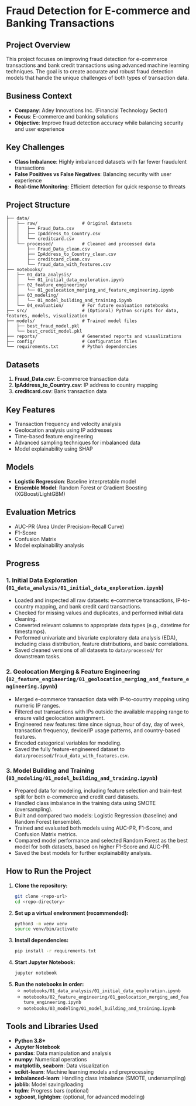 # Fraud Detection for E-commerce and Banking Transactions

## Project Overview

This project focuses on improving fraud detection for e-commerce transactions and bank credit transactions using advanced machine learning techniques. The goal is to create accurate and robust fraud detection models that handle the unique challenges of both types of transaction data.

## Business Context

- **Company**: Adey Innovations Inc. (Financial Technology Sector)
- **Focus**: E-commerce and banking solutions
- **Objective**: Improve fraud detection accuracy while balancing security and user experience

## Key Challenges

- **Class Imbalance**: Highly imbalanced datasets with far fewer fraudulent transactions
- **False Positives vs False Negatives**: Balancing security with user experience
- **Real-time Monitoring**: Efficient detection for quick response to threats

## Project Structure

```
├── data/
│   ├── raw/                 # Original datasets
│   │   ├── Fraud_Data.csv
│   │   ├── IpAddress_to_Country.csv
│   │   └── creditcard.csv
│   └── processed/           # Cleaned and processed data
│       ├── Fraud_Data_clean.csv
│       ├── IpAddress_to_Country_clean.csv
│       ├── creditcard_clean.csv
│       └── fraud_data_with_features.csv
├── notebooks/
│   ├── 01_data_analysis/
│   │   └── 01_initial_data_exploration.ipynb
│   ├── 02_feature_engineering/
│   │   └── 01_geolocation_merging_and_feature_engineering.ipynb
│   ├── 03_modeling/
│   │   └── 01_model_building_and_training.ipynb
│   └── 04_evaluation/       # For future evaluation notebooks
├── src/                     # (Optional) Python scripts for data, features, models, visualization
├── models/                  # Trained model files
│   ├── best_fraud_model.pkl
│   └── best_credit_model.pkl
├── reports/                 # Generated reports and visualizations
├── config/                  # Configuration files
└── requirements.txt         # Python dependencies
```

## Datasets

1. **Fraud_Data.csv**: E-commerce transaction data
2. **IpAddress_to_Country.csv**: IP address to country mapping
3. **creditcard.csv**: Bank transaction data

## Key Features

- Transaction frequency and velocity analysis
- Geolocation analysis using IP addresses
- Time-based feature engineering
- Advanced sampling techniques for imbalanced data
- Model explainability using SHAP

## Models

- **Logistic Regression**: Baseline interpretable model
- **Ensemble Model**: Random Forest or Gradient Boosting (XGBoost/LightGBM)

## Evaluation Metrics

- AUC-PR (Area Under Precision-Recall Curve)
- F1-Score
- Confusion Matrix
- Model explainability analysis

## Progress

### 1. Initial Data Exploration (`01_data_analysis/01_initial_data_exploration.ipynb`)

- Loaded and inspected all raw datasets: e-commerce transactions, IP-to-country mapping, and bank credit card transactions.
- Checked for missing values and duplicates, and performed initial data cleaning.
- Converted relevant columns to appropriate data types (e.g., datetime for timestamps).
- Performed univariate and bivariate exploratory data analysis (EDA), including class distribution, feature distributions, and basic correlations.
- Saved cleaned versions of all datasets to `data/processed/` for downstream tasks.

### 2. Geolocation Merging & Feature Engineering (`02_feature_engineering/01_geolocation_merging_and_feature_engineering.ipynb`)

- Merged e-commerce transaction data with IP-to-country mapping using numeric IP ranges.
- Filtered out transactions with IPs outside the available mapping range to ensure valid geolocation assignment.
- Engineered new features: time since signup, hour of day, day of week, transaction frequency, device/IP usage patterns, and country-based features.
- Encoded categorical variables for modeling.
- Saved the fully feature-engineered dataset to `data/processed/fraud_data_with_features.csv`.

### 3. Model Building and Training (`03_modeling/01_model_building_and_training.ipynb`)

- Prepared data for modeling, including feature selection and train-test split for both e-commerce and credit card datasets.
- Handled class imbalance in the training data using SMOTE (oversampling).
- Built and compared two models: Logistic Regression (baseline) and Random Forest (ensemble).
- Trained and evaluated both models using AUC-PR, F1-Score, and Confusion Matrix metrics.
- Compared model performance and selected Random Forest as the best model for both datasets, based on higher F1-Score and AUC-PR.
- Saved the best models for further explainability analysis.

## How to Run the Project

1. **Clone the repository:**
   ```bash
   git clone <repo-url>
   cd <repo-directory>
   ```
2. **Set up a virtual environment (recommended):**
   ```bash
   python3 -m venv venv
   source venv/bin/activate
   ```
3. **Install dependencies:**
   ```bash
   pip install -r requirements.txt
   ```
4. **Start Jupyter Notebook:**
   ```bash
   jupyter notebook
   ```
5. **Run the notebooks in order:**
   - `notebooks/01_data_analysis/01_initial_data_exploration.ipynb`
   - `notebooks/02_feature_engineering/01_geolocation_merging_and_feature_engineering.ipynb`
   - `notebooks/03_modeling/01_model_building_and_training.ipynb`

## Tools and Libraries Used

- **Python 3.8+**
- **Jupyter Notebook**
- **pandas**: Data manipulation and analysis
- **numpy**: Numerical operations
- **matplotlib, seaborn**: Data visualization
- **scikit-learn**: Machine learning models and preprocessing
- **imbalanced-learn**: Handling class imbalance (SMOTE, undersampling)
- **joblib**: Model saving/loading
- **tqdm**: Progress bars (optional)
- **xgboost, lightgbm**: (optional, for advanced modeling)
